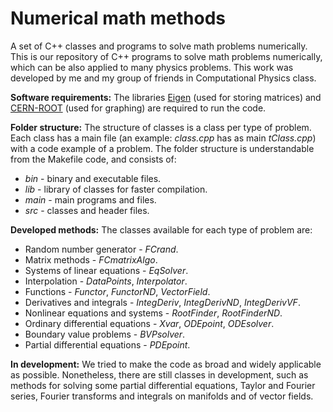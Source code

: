 # Numerical math methods
A set of C++ classes and programs to solve math problems numerically.
This is our repository of C++ programs to solve math problems numerically, which can be also applied to many physics problems. This work was developed by me and my group of friends in Computational Physics class.


**Software requirements:**
The libraries [Eigen](https://eigen.tuxfamily.org/) (used for storing matrices) and [CERN-ROOT](https://root.cern/) (used for graphing) are required to run the code.


**Folder structure:**
The structure of classes is a class per type of problem. Each class has a main file (an example: *class.cpp* has as main *tClass.cpp*) with a code example of a problem. The folder structure is understandable from the Makefile code, and consists of:

- *bin* - binary and executable files.
- *lib* - library of classes for faster compilation.
- *main* - main programs and files.
- *src* - classes and header files.


**Developed methods:**
The classes available for each type of problem are:

- Random number generator - *FCrand*.
- Matrix methods - *FCmatrixAlgo*.
- Systems of linear equations - *EqSolver*.
- Interpolation - *DataPoints*, *Interpolator*.
- Functions - *Functor*, *FunctorND*, *VectorField*.
- Derivatives and integrals - *IntegDeriv*, *IntegDerivND*, *IntegDerivVF*.
- Nonlinear equations and systems - *RootFinder*, *RootFinderND*.
- Ordinary differential equations - *Xvar*, *ODEpoint*, *ODEsolver*.
- Boundary value problems - *BVPsolver*.
- Partial differential equations - *PDEpoint*.


**In development:**
We tried to make the code as broad and widely applicable as possible. Nonetheless, there are still classes in development, such as methods for solving some partial differential equations, Taylor and Fourier series, Fourier transforms and integrals on manifolds and of vector fields.
